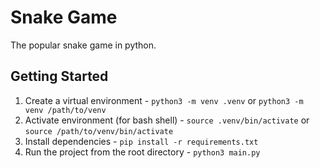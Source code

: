 # Snake Game

The popular snake game in python.

## Getting Started

1. Create a virtual environment - `python3 -m venv .venv` or
   `python3 -m venv /path/to/venv`
2. Activate environment (for bash shell) - `source .venv/bin/activate` or
   `source /path/to/venv/bin/activate`
3. Install dependencies - `pip install -r requirements.txt`
4. Run the project from the root directory - `python3 main.py`
